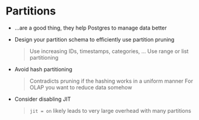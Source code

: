 
# Partitions

* ...are a good thing, they help Postgres to manage data better


* Design your partition schema to efficiently use partition pruning
  > Use increasing IDs, timestamps, categories, ...
  > Use range or list partitioning


* Avoid hash partitioning
  > Contradicts pruning if the hashing works in a uniform manner
  > For OLAP you want to reduce data somehow


* Consider disabling JIT
  > `jit = on` likely leads to very large overhead with many partitions

